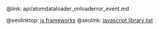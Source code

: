 @link: api/atomdataloader_onloaderror_event.md

@seolinktop: [js frameworks](https://webix.com)
@seolink: [javascript library list](https://webix.com/widget/list/)